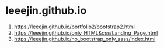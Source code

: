 # leeejin.github.io

1. https://leeejin.github.io/portfolio2/bootstrap2.html
2. https://leeejin.github.io/only_HTML&css/Landing_Page.html
3. https://leeejin.github.io/no_bootstrap_only_sass/index.html
